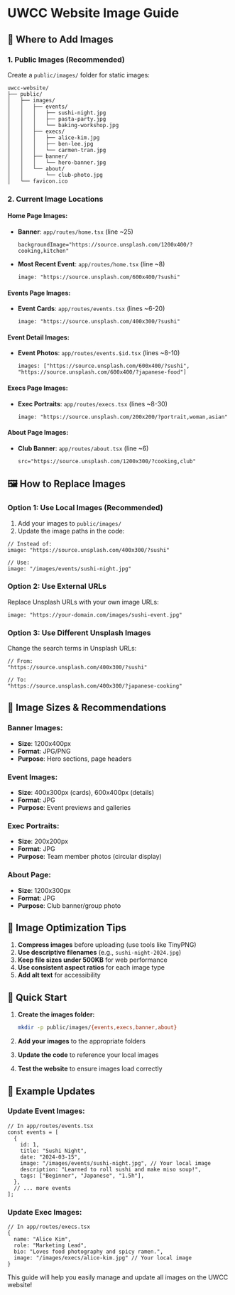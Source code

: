 # UWCC Website Image Guide

## 📁 Where to Add Images

### 1. **Public Images (Recommended)**
Create a `public/images/` folder for static images:
```
uwcc-website/
├── public/
│   ├── images/
│   │   ├── events/
│   │   │   ├── sushi-night.jpg
│   │   │   ├── pasta-party.jpg
│   │   │   └── baking-workshop.jpg
│   │   ├── execs/
│   │   │   ├── alice-kim.jpg
│   │   │   ├── ben-lee.jpg
│   │   │   └── carmen-tran.jpg
│   │   ├── banner/
│   │   │   └── hero-banner.jpg
│   │   └── about/
│   │       └── club-photo.jpg
│   └── favicon.ico
```

### 2. **Current Image Locations**

#### **Home Page Images:**
- **Banner**: `app/routes/home.tsx` (line ~25)
  ```tsx
  backgroundImage="https://source.unsplash.com/1200x400/?cooking,kitchen"
  ```
- **Most Recent Event**: `app/routes/home.tsx` (line ~8)
  ```tsx
  image: "https://source.unsplash.com/600x400/?sushi"
  ```

#### **Events Page Images:**
- **Event Cards**: `app/routes/events.tsx` (lines ~6-20)
  ```tsx
  image: "https://source.unsplash.com/400x300/?sushi"
  ```

#### **Event Detail Images:**
- **Event Photos**: `app/routes/events.$id.tsx` (lines ~8-10)
  ```tsx
  images: ["https://source.unsplash.com/600x400/?sushi", "https://source.unsplash.com/600x400/?japanese-food"]
  ```

#### **Execs Page Images:**
- **Exec Portraits**: `app/routes/execs.tsx` (lines ~8-30)
  ```tsx
  image: "https://source.unsplash.com/200x200/?portrait,woman,asian"
  ```

#### **About Page Images:**
- **Club Banner**: `app/routes/about.tsx` (line ~6)
  ```tsx
  src="https://source.unsplash.com/1200x300/?cooking,club"
  ```

## 🖼️ How to Replace Images

### **Option 1: Use Local Images (Recommended)**
1. Add your images to `public/images/`
2. Update the image paths in the code:

```tsx
// Instead of:
image: "https://source.unsplash.com/400x300/?sushi"

// Use:
image: "/images/events/sushi-night.jpg"
```

### **Option 2: Use External URLs**
Replace Unsplash URLs with your own image URLs:
```tsx
image: "https://your-domain.com/images/sushi-event.jpg"
```

### **Option 3: Use Different Unsplash Images**
Change the search terms in Unsplash URLs:
```tsx
// From:
"https://source.unsplash.com/400x300/?sushi"

// To:
"https://source.unsplash.com/400x300/?japanese-cooking"
```

## 📐 Image Sizes & Recommendations

### **Banner Images:**
- **Size**: 1200x400px
- **Format**: JPG/PNG
- **Purpose**: Hero sections, page headers

### **Event Images:**
- **Size**: 400x300px (cards), 600x400px (details)
- **Format**: JPG
- **Purpose**: Event previews and galleries

### **Exec Portraits:**
- **Size**: 200x200px
- **Format**: JPG
- **Purpose**: Team member photos (circular display)

### **About Page:**
- **Size**: 1200x300px
- **Format**: JPG
- **Purpose**: Club banner/group photo

## 🔧 Image Optimization Tips

1. **Compress images** before uploading (use tools like TinyPNG)
2. **Use descriptive filenames** (e.g., `sushi-night-2024.jpg`)
3. **Keep file sizes under 500KB** for web performance
4. **Use consistent aspect ratios** for each image type
5. **Add alt text** for accessibility

## 🚀 Quick Start

1. **Create the images folder:**
   ```bash
   mkdir -p public/images/{events,execs,banner,about}
   ```

2. **Add your images** to the appropriate folders

3. **Update the code** to reference your local images

4. **Test the website** to ensure images load correctly

## 📝 Example Updates

### **Update Event Images:**
```tsx
// In app/routes/events.tsx
const events = [
  {
    id: 1,
    title: "Sushi Night",
    date: "2024-03-15",
    image: "/images/events/sushi-night.jpg", // Your local image
    description: "Learned to roll sushi and make miso soup!",
    tags: ["Beginner", "Japanese", "1.5h"],
  },
  // ... more events
];
```

### **Update Exec Images:**
```tsx
// In app/routes/execs.tsx
{
  name: "Alice Kim", 
  role: "Marketing Lead", 
  bio: "Loves food photography and spicy ramen.",
  image: "/images/execs/alice-kim.jpg" // Your local image
}
```

This guide will help you easily manage and update all images on the UWCC website! 